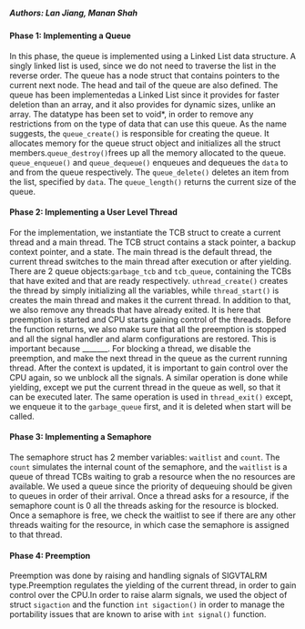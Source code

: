 ##### Authors: Lan Jiang, Manan Shah

#### Phase 1: Implementing a Queue

In this phase, the queue is implemented using a Linked List data structure. A 
singly linked list is used, since we do not need to traverse the list in the 
reverse order. The queue has a node struct that contains pointers to the current 
next node. The head and tail of the queue are also defined. The queue has been 
implementedas a Linked List since it provides for faster deletion than an array,
and it also provides for dynamic sizes, unlike an array. The datatype has been 
set to void*, in order to remove any restrictions from on the type of data that 
can use this queue. As the name suggests, the `queue_create()` is responsible 
for creating the queue. It allocates memory for the queue struct object and
initializes all the struct members.`queue_destroy()`frees up all the memory 
allocated to the queue. `queue_enqueue()` and `queue_dequeue()` enqueues and 
dequeues the `data` to and from the queue respectively. The `queue_delete()` 
deletes an item from the list, specified by `data`. The `queue_length()` returns 
the current size of the queue.

#### Phase 2: Implementing a User Level Thread

For the implementation, we instantiate the TCB struct to create a current thread 
and a main thread. The TCB struct contains a stack pointer, a backup context 
pointer, and a state. The main thread is the default thread, the current thread
switches to the main thread after execution or after yielding. There are 2 queue
objects:`garbage_tcb` and `tcb_queue`, containing the TCBs that have exited and 
that are ready respectively. `uthread_create()` creates the thread by simply 
initializing all the variables, while `thread_start()` is creates the main 
thread and makes it the current thread. In addition to that, we also remove any 
threads that have already exited. It is here that preemption is started and CPU 
starts gaining control of the threads. Before the function returns, we also make 
sure that all the preemption is stopped and all the signal handler and alarm 
configurations are restored. This is important because _______. For blocking a 
thread, we disable the preemption, and make the next thread in the queue as the 
current running thread. After the context is updated, it is important to gain 
control over the CPU again, so we unblock all the signals. A similar operation 
is done while yielding, except we put the current thread in the queue as well, 
so that it can be executed later. The same operation is used in `thread_exit()`
except, we enqueue it to the `garbage_queue` first, and it is deleted when start
will be called.

#### Phase 3: Implementing a Semaphore

The semaphore struct has 2 member variables: `waitlist` and `count`. The `count` 
simulates the internal count of the semaphore, and the `waitlist` is a queue of 
thread TCBs waiting to grab a resource when the no resources are available. We 
used a queue since the priority of dequeuing should be given to queues in order 
of their arrival. Once a thread asks for a resource, if the semaphore count is 0
all the threads asking for the resource is blocked. Once a semaphore is free,
we check the waitlist to see if there are any other threads waiting for the 
resource, in which case the semaphore is assigned to that thread.

#### Phase 4: Preemption

Preemption was done by raising and handling signals of SIGVTALRM type.Preemption
regulates the yielding of the current thread, in order to gain control over the 
CPU.In order to raise alarm signals, we used the object of struct `sigaction` 
and the function `int sigaction()` in order to manage the portability issues 
that are known to arise with `int signal()` function. 

